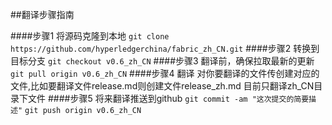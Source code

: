 ##翻译步骤指南

####步骤1 将源码克隆到本地
`git clone https://github.com/hyperledgerchina/fabric_zh_CN.git`
####步骤2 转换到目标分支
`git checkout v0.6_zh_CN`
####步骤3 翻译前，确保拉取最新的更新
`git pull origin v0.6_zh_CN`
####步骤4 翻译
对你要翻译的文件传创建对应的文件,比如要翻译文件release.md则创建文件release_zh.md
目前只翻译zh_CN目录下文件
####步骤5 将来翻译推送到github
`git commit -am "这次提交的简要描述"`
`git push origin v0.6_zh_CN`
